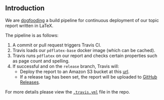 ## Introduction

We are [dogfooding](https://en.wikipedia.org/wiki/Eating_your_own_dog_food) a
build pipeline for continuous deployment of our topic report written in LaTeX.

The pipeline is as follows:

1. A commit or pull request triggers Travis CI.
2. Travis loads our `pdflatex-base` docker image (which can be cached).
3. Travis runs `pdflatex` on our report and checks certain properties such as
   page count and spelling.
4. If successful and on the `release` branch, Travis will:
    - Deploy the report to an Amazon S3 bucket at this [url](http://s3.jlk.co/sei/report.pdf).
    - If a release tag has been set, the report will be uploaded to [GitHub
      Releases](https://github.com/jonathanlking/sei-topic-5/releases).

For more details please view the
[`.travis.yml`](https://raw.githubusercontent.com/jonathanlking/sei-topic-5/release/.travis.yml) file in the repo.
